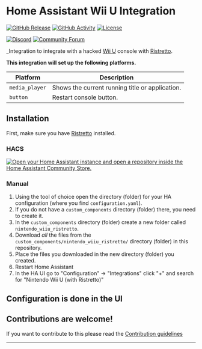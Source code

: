 # Home Assistant Wii U Integration

[![GitHub Release][releases-shield]][releases]
[![GitHub Activity][commits-shield]][commits]
[![License][license-shield]](LICENSE)

[![Discord][discord-shield]][discord]
[![Community Forum][forum-shield]][forum]

_Integration to integrate with a hacked [Wii U][Wii U] console with [Ristretto][Ristretto].

**This integration will set up the following platforms.**

Platform | Description
-- | --
`media_player` | Shows the current running title or application.
`button` | Restart console button.

## Installation

First, make sure you have [Ristretto][Ristretto] installed.

### HACS

[![Open your Home Assistant instance and open a repository inside the Home Assistant Community Store.](https://my.home-assistant.io/badges/hacs_repository.svg)](https://my.home-assistant.io/redirect/hacs_repository/?owner=wiiu-smarthome&repository=ha-wiiu&category=integration)

### Manual

1. Using the tool of choice open the directory (folder) for your HA configuration (where you find `configuration.yaml`).
1. If you do not have a `custom_components` directory (folder) there, you need to create it.
1. In the `custom_components` directory (folder) create a new folder called `nintendo_wiiu_ristretto`.
1. Download _all_ the files from the `custom_components/nintendo_wiiu_ristretto/` directory (folder) in this repository.
1. Place the files you downloaded in the new directory (folder) you created.
1. Restart Home Assistant
1. In the HA UI go to "Configuration" -> "Integrations" click "+" and search for "Nintendo Wii U (with Ristretto)"

## Configuration is done in the UI

<!---->

## Contributions are welcome!

If you want to contribute to this please read the [Contribution guidelines](CONTRIBUTING.md)

***

[Wii U]: https://github.com/wiiu-smarthome/ha-wiiu
[Ristretto]: https://github.com/wiiu-smarthome/Ristretto
[commits-shield]: https://img.shields.io/github/commit-activity/y/wiiu-smarthome/ha-wiiu.svg?style=for-the-badge
[commits]: https://github.com/wiiu-smarthome/ha-wiiu/commits/main
[discord]: https://discord.gg/Qa5fW2R
[discord-shield]: https://img.shields.io/discord/330944238910963714.svg?style=for-the-badge
[forum-shield]: https://img.shields.io/badge/community-forum-brightgreen.svg?style=for-the-badge
[forum]: https://community.home-assistant.io/
[license-shield]: https://img.shields.io/github/license/wiiu-smarthome/ha-wiiu.svg?style=for-the-badge
[releases-shield]: https://img.shields.io/github/release/wiiu-smarthome/ha-wiiu.svg?style=for-the-badge
[releases]: https://github.com/wiiu-smarthome/ha-wiiu/releases

